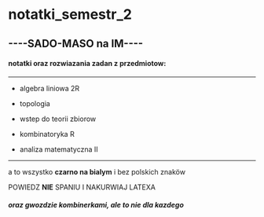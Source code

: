 # notatki_semestr_2

----**SADO-MASO na IM**----
----
#### notatki oraz rozwiazania zadan z przedmiotow:
----

 - algebra liniowa 2R
  
 - topologia
  
 - wstep do teorii zbiorow
  
 - kombinatoryka R
  
 - analiza matematyczna II
  
  ----
  
 a to wszystko **czarno na bialym** i bez polskich znaköw
 
 POWIEDZ **NIE** SPANIU I NAKURWIAJ LATEXA
 
 ##### *oraz gwozdzie kombinerkami, ale to nie dla kazdego*
